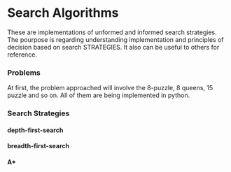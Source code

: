 # Search Algorithms
These are implementations of unformed and informed search strategies. 
The pourpose is regarding understanding implementation and principles of 
decision based on search STRATEGIES. It also can be useful to others for reference.



### Problems
At first, the problem approached will involve the 8-puzzle, 8 queens, 15 puzzle and so on. All of them are being implemented in python.

### Search Strategies
#### depth-first-search

#### breadth-first-search
#### A*

